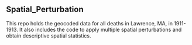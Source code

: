## Spatial_Perturbation

This repo holds the geocoded data for all deaths in Lawrence, MA, in 1911-1913. It also includes the code to apply multiple spatial perturbations and obtain descriptive spatial statistics.
